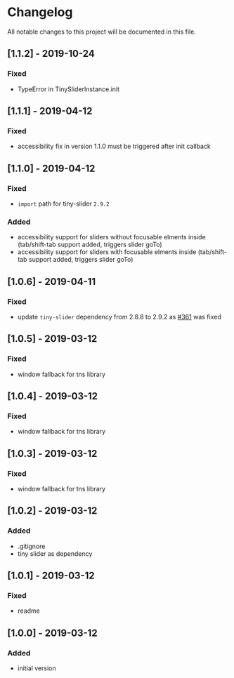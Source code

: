 # Changelog
All notable changes to this project will be documented in this file.

## [1.1.2] - 2019-10-24

### Fixed
- TypeError in TinySliderInstance.init

## [1.1.1] - 2019-04-12

### Fixed
- accessibility fix in version 1.1.0 must be triggered after init callback 

## [1.1.0] - 2019-04-12

### Fixed
- `import` path for tiny-slider `2.9.2`

### Added
- accessibility support for sliders without focusable elments inside (tab/shift-tab support added, triggers slider goTo)
- accessibility support for sliders with focusable elments inside (tab/shift-tab support added, triggers slider goTo)

## [1.0.6] - 2019-04-11

### Fixed
- update `tiny-slider` dependency from 2.8.8 to 2.9.2 as [#361](https://github.com/ganlanyuan/tiny-slider/issues/361) was fixed

## [1.0.5] - 2019-03-12

### Fixed
- window fallback for tns library

## [1.0.4] - 2019-03-12

### Fixed
- window fallback for tns library

## [1.0.3] - 2019-03-12

### Fixed
- window fallback for tns library

## [1.0.2] - 2019-03-12

### Added
- .gitignore
- tiny slider as dependency

## [1.0.1] - 2019-03-12

### Fixed
- readme

## [1.0.0] - 2019-03-12

### Added
- initial version
